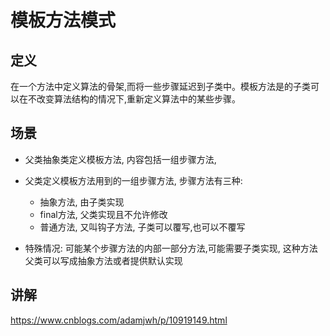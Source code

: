 # 模板方法模式
## 定义
在一个方法中定义算法的骨架,而将一些步骤延迟到子类中。模板方法是的子类可以在不改变算法结构的情况下,重新定义算法中的某些步骤。

## 场景

- 父类抽象类定义模板方法, 内容包括一组步骤方法,
- 父类定义模板方法用到的一组步骤方法, 步骤方法有三种:
    - 抽象方法, 由子类实现
    - final方法, 父类实现且不允许修改
    - 普通方法, 又叫钩子方法, 子类可以覆写,也可以不覆写

- 特殊情况: 可能某个步骤方法的内部一部分方法,可能需要子类实现, 这种方法父类可以写成抽象方法或者提供默认实现

## 讲解
https://www.cnblogs.com/adamjwh/p/10919149.html